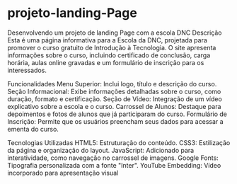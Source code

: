 # projeto-landing-Page
 Desenvolvendo um projeto de landing Page com  a escola DNC
Descrição
Esta é uma página informativa para a Escola da DNC, projetada para promover o curso gratuito de Introdução à Tecnologia. O site apresenta informações sobre o curso, incluindo certificado de conclusão, carga horária, aulas online gravadas e um formulário de inscrição para os interessados.

Funcionalidades
Menu Superior: Inclui logo, título e descrição do curso.
Seção Informacional: Exibe informações detalhadas sobre o curso, como duração, formato e certificação.
Seção de Vídeo: Integração de um vídeo explicativo sobre a escola e o curso.
Carrossel de Alunos: Destaque para depoimentos e fotos de alunos que já participaram do curso.
Formulário de Inscrição: Permite que os usuários preencham seus dados para acessar a ementa do curso.

Tecnologias Utilizadas
HTML5: Estruturação do conteúdo.
CSS3: Estilização da página e organização do layout.
JavaScript: Adicionado para interatividade, como navegação no carrossel de imagens.
Google Fonts: Tipografia personalizada com a fonte "Inter".
YouTube Embedding: Vídeo incorporado para apresentação visual
